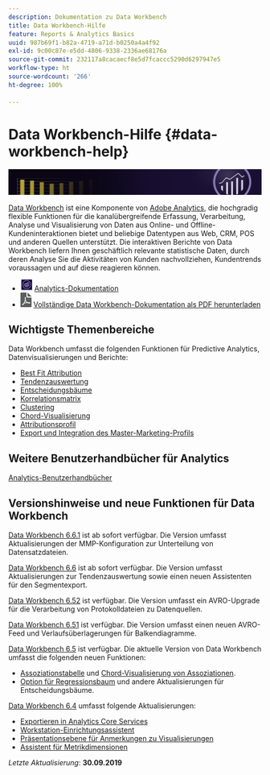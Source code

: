 ```yaml
---
description: Dokumentation zu Data Workbench
title: Data Workbench-Hilfe
feature: Reports & Analytics Basics
uuid: 987b69f1-b82a-4719-a71d-b0250a4a4f92
exl-id: 9c00c87e-e5dd-4806-9338-2336ae68176a
source-git-commit: 232117a8cacaecf8e5d7fcaccc5290d6297947e5
workflow-type: ht
source-wordcount: '266'
ht-degree: 100%

---
```


# Data Workbench-Hilfe {#data-workbench-help}

![Banner](/help/home/assets/doc_banner_workbench.png)

[Data Workbench](http://www.adobe.com/de/solutions/digital-analytics/data-workbench.html) ist eine Komponente von [Adobe Analytics](http://www.adobe.com/de/solutions/digital-analytics.html), die hochgradig flexible Funktionen für die kanalübergreifende Erfassung, Verarbeitung, Analyse und Visualisierung von Daten aus Online- und Offline-Kundeninteraktionen bietet und beliebige Datentypen aus Web, CRM, POS und anderen Quellen unterstützt. Die interaktiven Berichte von Data Workbench liefern Ihnen geschäftlich relevante statistische Daten, durch deren Analyse Sie die Aktivitäten von Kunden nachvollziehen, Kundentrends voraussagen und auf diese reagieren können.

* ![Analytics-Symbol](assets/analytics-icon-24.png) [Analytics-Dokumentation](https://experienceleague.adobe.com/docs/analytics/landing/home.html?lang=de)
* ![PDF-Symbol](assets/pdf_icon.png) [Vollständige Data Workbench-Dokumentation als PDF herunterladen](/help/home/assets/data-workbench.pdf)

## Wichtigste Themenbereiche

Data Workbench umfasst die folgenden Funktionen für Predictive Analytics, Datenvisualisierungen und Berichte:

* [Best Fit Attribution](/help/home/c-get-started/c-attribution-profiles/c-attrib-algorithmic/c-attrib-algorithmic.md)
* [Tendenzauswertung](/help/home/c-get-started/c-analysis-vis/c-visitor-propensity/c-visitor-propensity.md)
* [Entscheidungsbäume](/help/home/c-get-started/c-analysis-vis/c-decision-trees/c-decision-trees.md)
* [Korrelationsmatrix ](/help/home/c-get-started/c-analysis-vis/c-correlation-analysis/c-correlation-analysis.md)
* [Clustering](/help/home/c-get-started/c-analysis-vis/c-visitor-cluster/c-visitor-cluster.md)
* [Chord-Visualisierung](/help/home/c-get-started/c-analysis-vis/c-chord-visualization.md)
* [Attributionsprofil](/help/home/c-get-started/c-attribution-profiles/c-rules-attrib/c-rules-attrib.md)
* [Export und Integration des Master-Marketing-Profils](/help/home/c-get-started/c-exp-data-seg-exp/c-mmp-integration.md)

## Weitere Benutzerhandbücher für Analytics

[Analytics-Benutzerhandbücher](https://experienceleague.adobe.com/docs/analytics/landing/home.html?lang=de)

## Versionshinweise und neue Funktionen für Data Workbench

[Data Workbench 6.6.1](/help/home/c-release-notes-insight/c-6-6-1.md) ist ab sofort verfügbar. Die Version umfasst Aktualisierungen der MMP-Konfiguration zur Unterteilung von Datensatzdateien.

[Data Workbench 6.6](/help/home/c-release-notes-insight/c-6-6.md) ist ab sofort verfügbar. Die Version umfasst Aktualisierungen zur Tendenzauswertung sowie einen neuen Assistenten für den Segmentexport.

[Data Workbench 6.52](/help/home/c-release-notes-insight/c-6-52.md) ist verfügbar. Die Version umfasst ein AVRO-Upgrade für die Verarbeitung von Protokolldateien zu Datenquellen.

[Data Workbench 6.51](/help/home/c-release-notes-insight/c-6-51.md) ist verfügbar. Die Version umfasst einen neuen AVRO-Feed und Verlaufsüberlagerungen für Balkendiagramme.

[Data Workbench 6.5](/help/home/c-release-notes-insight/c-6-5.md) ist verfügbar. Die aktuelle Version von Data Workbench umfasst die folgenden neuen Funktionen:

* [Assoziationstabelle](/help/home/c-get-started/c-analysis-vis/associations-visualization.md) und [Chord-Visualisierung von Assoziationen](/help/home/c-get-started/c-analysis-vis/associations-chord.md).
* [Option für Regressionsbaum](/help/home/c-get-started/c-analysis-vis/c-decision-trees/c-decision-trees-regression.md) und andere Aktualisierungen für Entscheidungsbäume.

[Data Workbench 6.4](/help/home/c-release-notes-insight/c-6-4/c-6-4.md) umfasst folgende Aktualisierungen:

* [Exportieren in Analytics Core Services](/help/home/c-release-notes-insight/c-6-4/dwb-crs-integration.md)
* [Workstation-Einrichtungsassistent](/help/home/c-install-insight/install-setup/dwb-client-installer.md)
* [Präsentationsebene für Anmerkungen zu Visualisierungen](/help/home/c-get-started/c-vis/c-present-layer.md)
* [Assistent für Metrikdimensionen](/help/home/c-get-started/c-vis/dwb-create-metricdim/dwb-create-metricdim.md)

*Letzte Aktualisierung*: **30.09.2019**
